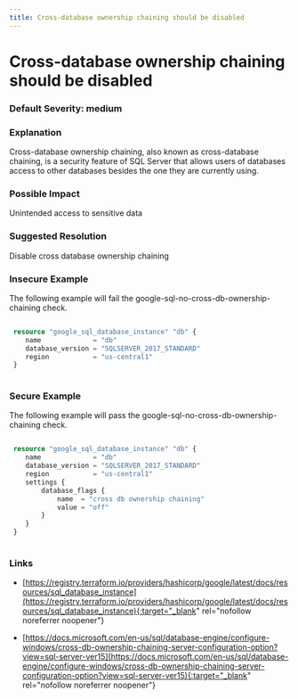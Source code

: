 ```yaml
---
title: Cross-database ownership chaining should be disabled
---
```


# Cross-database ownership chaining should be disabled

### Default Severity: <span class="severity medium">medium</span>

### Explanation

Cross-database ownership chaining, also known as cross-database chaining, is a security feature of SQL Server that allows users of databases access to other databases besides the one they are currently using.

### Possible Impact
Unintended access to sensitive data

### Suggested Resolution
Disable cross database ownership chaining


### Insecure Example

The following example will fail the google-sql-no-cross-db-ownership-chaining check.
```terraform

 resource "google_sql_database_instance" "db" {
 	name             = "db"
 	database_version = "SQLSERVER_2017_STANDARD"
 	region           = "us-central1"
 }
 			
```



### Secure Example

The following example will pass the google-sql-no-cross-db-ownership-chaining check.
```terraform

 resource "google_sql_database_instance" "db" {
 	name             = "db"
 	database_version = "SQLSERVER_2017_STANDARD"
 	region           = "us-central1"
 	settings {
 	    database_flags {
 		    name  = "cross db ownership chaining"
 		    value = "off"
 		}
 	}
 }
 			
```



### Links


- [https://registry.terraform.io/providers/hashicorp/google/latest/docs/resources/sql_database_instance](https://registry.terraform.io/providers/hashicorp/google/latest/docs/resources/sql_database_instance){:target="_blank" rel="nofollow noreferrer noopener"}

- [https://docs.microsoft.com/en-us/sql/database-engine/configure-windows/cross-db-ownership-chaining-server-configuration-option?view=sql-server-ver15](https://docs.microsoft.com/en-us/sql/database-engine/configure-windows/cross-db-ownership-chaining-server-configuration-option?view=sql-server-ver15){:target="_blank" rel="nofollow noreferrer noopener"}



